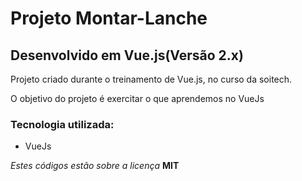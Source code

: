 # Projeto Montar-Lanche 


## Desenvolvido em Vue.js(Versão 2.x)

Projeto criado durante o treinamento de Vue.js, no curso da soitech.

O objetivo do projeto é exercitar o que aprendemos no VueJs

### Tecnologia utilizada:

- VueJs


_Estes códigos estão sobre a licença_ **MIT**
